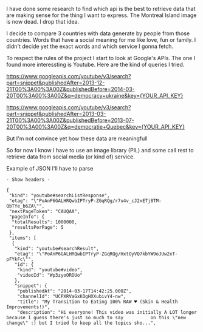 I have done some research to find which api is the best to retrieve data that are making sense for the thing I want to express. The Montreal Island image is now dead. I drop that idea.

I decide to compare 3 countries with data generate by people from those countries. Words that have a social meaning for me like love, fun or family.
I didn't decide yet the exact words and which service I gonna fetch.

To respect the rules of the project I start to look at Google's APIs. The one I found more interessting is  Youtube. Here are the kind of queries I tried.

https://www.googleapis.com/youtube/v3/search?part=snippet&publishedAfter=2013-12-21T00%3A00%3A00Z&publishedBefore=2014-03-20T00%3A00%3A00Z&q=democracy+ukraine&key={YOUR_API_KEY}

https://www.googleapis.com/youtube/v3/search?part=snippet&publishedAfter=2013-03-21T00%3A00%3A00Z&publishedBefore=2013-07-20T00%3A00%3A00Z&q=democratie+Quebec&key={YOUR_API_KEY}

But I'm not convince yet how these data are meaningfull

So for now I know I have to use an image library (PIL) and some call rest to retrieve data from social media (or kind of)  service.

Example of JSON I'll have to parse

    - Show headers -
      
    {
     "kind": "youtube#searchListResponse",
     "etag": "\"PoAnP6GALHRQwbIPTryP-ZGqRQg/r7u4v_cJ2xETj8TM-QbTYe_b6ZA\"",
     "nextPageToken": "CAUQAA",
     "pageInfo": {
      "totalResults": 1000000,
      "resultsPerPage": 5
     },
     "items": [
      {
       "kind": "youtube#searchResult",
       "etag": "\"PoAnP6GALHRQwbIPTryP-ZGqRQg/HxtOyVQ7kbYW9oJUw2xT-pFYkFc\"",
       "id": {
        "kind": "youtube#video",
        "videoId": "Wp3zyoOROUo"
       },
       "snippet": {
        "publishedAt": "2014-03-17T14:42:25.000Z",
        "channelId": "UCPXRVaGxKOgHXXubivY4-nw",
        "title": "My Transition to Eating 100% RAW ♥ (Skin & Health Improvements!)",
        "description": "Hi everyone! This video was initially A LOT longer because I guess there's just so much to say          on this \"new change\" :) but I tried to keep all the topics sho...",
